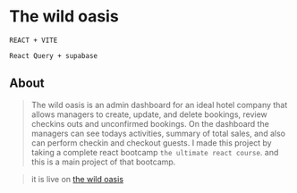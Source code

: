 # The wild oasis

`REACT + VITE`

`React Query + supabase`

## About

> The wild oasis is an admin dashboard for an ideal hotel company that allows managers to create, update, and delete bookings, review checkins outs and unconfirmed bookings.
> On the dashboard the managers can see todays activities, summary of total sales, and also can perform checkin and checkout guests.
> I made this project by taking a complete react bootcamp `the ultimate react course`. and this is a main project of that bootcamp.

> it is live on [the wild oasis](https://the-wild-oasis-pro.vercel.app/)
